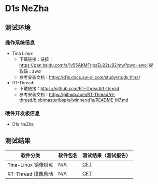 # D1s NeZha

## 测试环境

### 操作系统信息

- Tina Linux
  - 下载链接：链接：https://pan.baidu.com/s/1v55AKMFripaEu22tJ92lmw?pwd=awol 提取码：awol
  - 参考安装文档：https://d1s.docs.aw-ol.com/study/study_1tina/
- RT-Thread:
  - 下载链接：https://github.com/RT-Thread/rt-thread
  - 参考安装文档：https://github.com/RT-Thread/rt-thread/blob/master/bsp/allwinner/d1s/README-M7.md
### 硬件开发板信息

- D1s NeZha

## 测试结果

| 软件分类                       | 软件包名     | 测试结果（测试报告）        |
|----------------------------|--------------|---------------------------|
| Tina-Linux 镜像启动            | N/A          | [CFT][Tina]            |
| RT-Thread 镜像启动             | N/A          | [CFT][RT-Thread]       |

[Tina]: ./TinaLinux/README.md
[RT-Thread]: ./RT-Thread/README.md